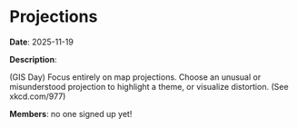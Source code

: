 # Projections

**Date**: 2025-11-19

**Description**:

(GIS Day) Focus entirely on map projections. Choose an unusual or misunderstood projection to highlight a theme, or visualize distortion. (See xkcd.com/977)

**Members**: no one signed up yet!
